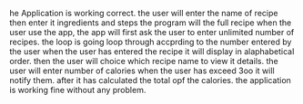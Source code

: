 he Application is working correct. the user will enter the name of recipe then enter it ingredients and steps the program will the full recipe when the user use the app, the app will first ask the user to enter unlimited number of recipes. the loop is going loop through accprding to the number entered by the user when the user has entered the recipe it will display in alaphabetical order. then the user will choice which recipe name to view it details. the user will enter number of calories when the user has exceed 3oo it will notify them. after it has calculated the total opf the calories.
the application is working fine without any problem.
